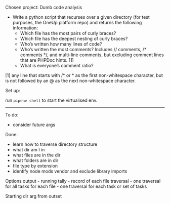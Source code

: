 Chosen project: Dumb code analysis
- Write a python script that recurses over a given directory (for test purposes, the OneUp platform repo) and returns the following information:
	- Which file has the most pairs of curly braces?
	- Which file has the deepest nesting of curly braces?
	- Who’s written how many lines of code?
	- Who’s written the most comments? Includes // comments, /* comments */, and multi-line comments, but excluding comment lines that are PHPDoc hints. [1]
	- What is everyone’s comment ratio?

[1] any line that starts with /* or * as the first non-whitespace character, but is not followed by an @ as the next non-whitespace character.

Set up:

run ```pipenv shell``` to start the virtualised env. 

---

To do:
- consider future args

Done:
- learn how to traverse directory structure
- what dir am I in
- what files are in the dir
- what folders are in dir
- file type by extension
- identify node mods vendor and exclude library imports


Options
output
	- running tally
	- record of each file
traversal
	- one traversal for all tasks for each file
	- one traversal for each task or set of tasks


Starting dir arg from outset